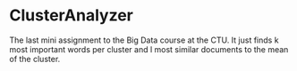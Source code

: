 ClusterAnalyzer
===============

The last mini assignment to the Big Data course at the CTU. It just finds k most important words per cluster and l most similar documents to the mean of the cluster.
